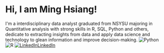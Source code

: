 # Hi, I am Ming Hsiang! 
I'm a interdisciplinary data analyst graduated from NSYSU majoring in Quantitative analysis with strong skills in R, SQL, Python and others, dedicate to extracting insights from data and apply data science and technology to glean information and improve decision-making. 
![Python](https://img.shields.io/badge/python-3670A0?style=for-the-badge&logo=python&logoColor=ffdd54)
![R](https://img.shields.io/badge/r-%23276DC3.svg?style=for-the-badge&logo=r&logoColor=white)
[![LinkedIn](https://img.shields.io/badge/linkedin-%230077B5.svg?style=for-the-badge&logo=linkedin&logoColor=white)LinkedIn](https://www.linkedin.com/in/kuomh/)

